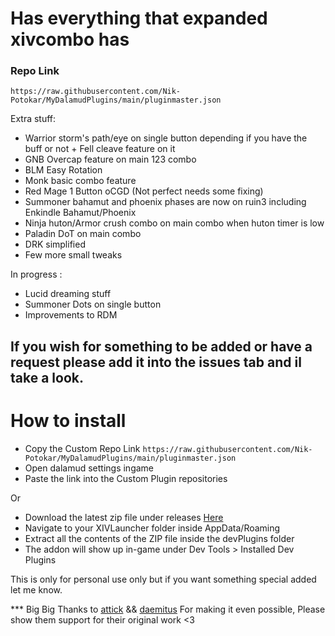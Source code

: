 # Has everything that expanded xivcombo has

### Repo Link
`https://raw.githubusercontent.com/Nik-Potokar/MyDalamudPlugins/main/pluginmaster.json `


Extra stuff: 

* Warrior storm's path/eye on single button depending if you have the buff or not + Fell cleave feature on it
* GNB Overcap feature on main 123 combo
* BLM Easy Rotation
* Monk basic combo feature
* Red Mage 1 Button oCGD (Not perfect needs some fixing)
* Summoner bahamut and phoenix phases are now on ruin3 including Enkindle Bahamut/Phoenix
* Ninja huton/Armor crush combo on main combo when huton timer is low
* Paladin DoT on main combo
* DRK simplified 
* Few more small tweaks 

In progress :

* Lucid dreaming stuff
* Summoner Dots on single button
* Improvements to RDM

## If you wish for something to be added or have a request please add it into the issues tab and il take a look.

# How to install

* Copy the Custom Repo Link `https://raw.githubusercontent.com/Nik-Potokar/MyDalamudPlugins/main/pluginmaster.json `
* Open dalamud settings ingame
* Paste the link into the Custom Plugin repositories

Or

* Download the latest zip file under releases [Here](https://github.com/Nik-Potokar/XIVComboWayTooAkiiified/releases)
* Navigate to your XIVLauncher folder inside AppData/Roaming
* Extract all the contents of the ZIP file inside the devPlugins folder
* The addon will show up in-game under Dev Tools > Installed Dev Plugins



This is only for personal use only but if you want something special added let me know.

*** Big Big  Thanks to [attick](https://github.com/attickdoor) && [daemitus](https://github.com/daemitus) For making it even possible, Please show them support for their original work <3 

